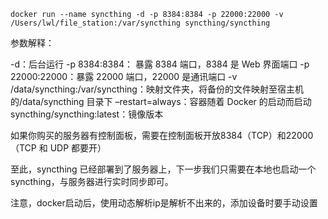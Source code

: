 ```
docker run --name syncthing -d -p 8384:8384 -p 22000:22000 -v /Users/lwl/file_station:/var/syncthing syncthing/syncthing
```

参数解释：

-d：后台运行
-p 8384:8384： 暴露 8384 端口，8384 是 Web 界面端口
-p 22000:22000：暴露 22000 端口，22000 是通讯端口
-v /data/syncthing:/var/syncthing：映射文件夹，将备份的文件映射至宿主机的/data/syncthing 目录下
–restart=always：容器随着 Docker 的启动而启动
syncthing/syncthing:latest：镜像版本

如果你购买的服务器有控制面板，需要在控制面板开放8384（TCP）和22000（TCP 和 UDP 都要开）

至此，syncthing 已经部署到了服务器上，下一步我们只需要在本地也启动一个 syncthing，与服务器进行实时同步即可。



注意，docker启动后，使用动态解析ip是解析不出来的，添加设备时要手动设置
